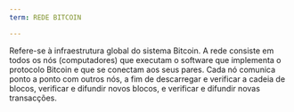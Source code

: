 ```yaml
---
term: REDE BITCOIN

---
```

Refere-se à infraestrutura global do sistema Bitcoin. A rede consiste em todos os nós (computadores) que executam o software que implementa o protocolo Bitcoin e que se conectam aos seus pares. Cada nó comunica ponto a ponto com outros nós, a fim de descarregar e verificar a cadeia de blocos, verificar e difundir novos blocos, e verificar e difundir novas transacções.